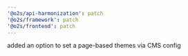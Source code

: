 ```yaml
---
'@o2s/api-harmonization': patch
'@o2s/framework': patch
'@o2s/frontend': patch
---
```


added an option to set a page-based themes via CMS config
